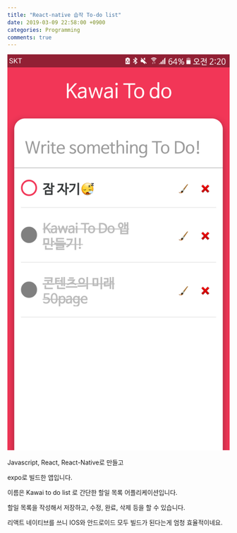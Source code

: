 ```yaml
---
title: "React-native 습작 To-do list"
date: 2019-03-09 22:58:00 +0900
categories: Programming
comments: true
---
```


![images](https://github.com/DeveloperKHJ/DeveloperKHJ.github.io/blob/master/_images/kawai-app.png?raw=true)

Javascript, React, React-Native로 만들고

expo로 빌드한 앱입니다.

이름은 Kawai to do list 로 간단한 할일 목록 어플리케이션입니다.

할일 목록을 작성해서 저장하고, 수정, 완료, 삭제 등을 할 수 있습니다.

리액트 네이티브를 쓰니 IOS와 안드로이드 모두 빌드가 된다는게 엄청 효율적이네요.